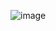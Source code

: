 ![image](https://user-images.githubusercontent.com/108832327/226173627-f6464df7-b0ce-43e5-9bbb-8ac19711c646.png)

